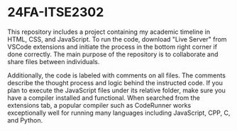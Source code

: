 # 24FA-ITSE2302
This repository includes a project containing my academic timeline in HTML, CSS, and JavaScript. To run the code, download "Live Server" from VSCode extensions and initiate the process in the bottom right corner if done correctly. The main purpose of the repository is to collaborate and share files between individuals.

Additionally, the code is labeled with comments on all files. The comments describe the thought process and logic behind the instructed code. If you plan to execute the JavaScript files under its relative folder, make sure you have a compiler installed and functional. When searched from the extensions tab, a popular compiler such as CodeRunner works exceptionally well
for running many languages including JavaScript, CPP, C, and Python.
